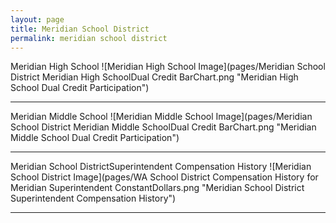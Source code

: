 ```yaml
---
layout: page
title: Meridian School District
permalink: meridian school district
---
```



Meridian High School
![Meridian High School Image](pages/Meridian School District Meridian High SchoolDual Credit BarChart.png "Meridian High School Dual Credit Participation")

___

Meridian Middle School
![Meridian Middle School Image](pages/Meridian School District Meridian Middle SchoolDual Credit BarChart.png "Meridian Middle School Dual Credit Participation")

___

Meridian School DistrictSuperintendent Compensation History
![Meridian School District Image](pages/WA School District Compensation History for Meridian Superintendent ConstantDollars.png "Meridian School District Superintendent Compensation History")

___

